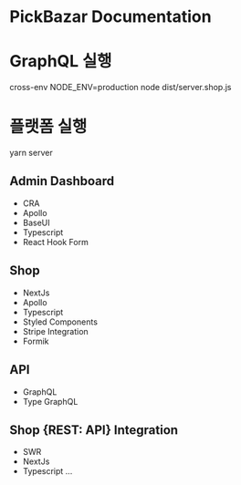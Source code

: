 # PickBazar Documentation

# GraphQL 실행
cross-env NODE_ENV=production node dist/server.shop.js

# 플랫폼 실행
yarn server

## Admin Dashboard

- CRA
- Apollo
- BaseUI
- Typescript
- React Hook Form

## Shop

- NextJs
- Apollo
- Typescript
- Styled Components
- Stripe Integration
- Formik

## API

- GraphQL
- Type GraphQL

## Shop {REST: API} Integration

- SWR
- NextJs
- Typescript
  ...

<br><br><br>


